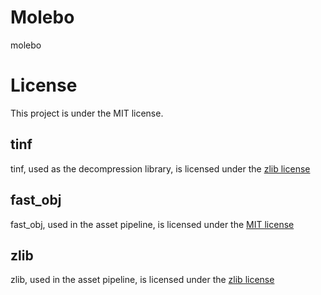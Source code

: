 # Molebo

molebo

# License
This project is under the MIT license.

## tinf
tinf, used as the decompression library, is licensed under the [zlib license](https://github.com/jibsen/tinf/blob/5f8f3f9acc4330cffb966c3b94705ee0fdf70e72/LICENSE)

## fast_obj
fast_obj, used in the asset pipeline, is licensed under the [MIT license](https://github.com/thisistherk/fast_obj/blob/master/LICENSE)

## zlib
zlib, used in the asset pipeline, is licensed under the [zlib license](https://zlib.net/zlib_license.html)
